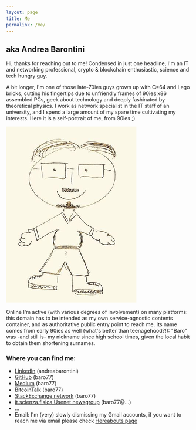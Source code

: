 ```yaml
---
layout: page
title: Me
permalink: /me/
---
```


## aka Andrea Barontini

Hi, thanks for reaching out to me! Condensed in just one headline, I'm an IT and networking professional, crypto & blockchain enthusiastic, science and tech hungry guy. 

A bit longer, I'm one of those late-70ies guys grown up with C=64 and Lego bricks, cutting his fingertips due to unfriendly frames of 90ies x86 assembled PCs, geek about technology and deeply fashinated by theoretical physics. I work as network specialist in the IT staff of an university, and I spend a large amount of my spare time cultivating my interests. Here it is a self-portrait of me, from 90ies ;) 

![Baro in the 90ies](/images/me.jpg)

Online I'm active (with various degrees of involvement) on many platforms: this domain has to be intended as my own service-agnostic contents container, and as authoritative public entry point to reach me. Its name comes from early 90ies as well (what's better than teenagehood?!): "Baro" was -and still is- my nickname since high school times, given the local habit to obtain them shortening surnames.

### Where you can find me: 
 
- [LinkedIn](https://www.linkedin.com/in/andreabarontini) (andreabarontini)
- [GitHub](https://github.com/baro77) (baro77)
- [Medium](https://baro77.medium.com) (baro77)
- [BitcoinTalk](https://bitcointalk.org/index.php?action=profile;u=2686223) (baro77)
- [StackExchange network](https://stackexchange.com/users/20675050/baro77) (baro77)
- [it.scienza.fisica Usenet newsgroup](nntp://it.scienza.fisica) (baro77@...)
- ...
- Email: I'm (very) slowly dismissing my Gmail accounts, if you want to reach me via email please check [Hereabouts page](https://www.bybaro.it/hereabouts/)
